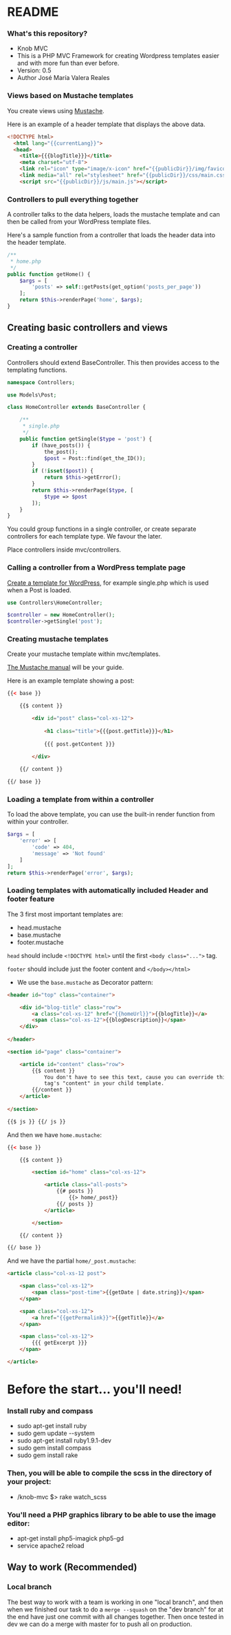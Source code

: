 # README #

### What's this repository? ###

* Knob MVC
* This is a PHP MVC Framework for creating Wordpress templates easier and with more fun than ever before.
* Version: 0.5
* Author José María Valera Reales


### Views based on Mustache templates

You create views using [Mustache](http://mustache.github.com/).

Here is an example of a header template that displays the above data.

```html
<!DOCTYPE html>
  <html lang="{{currentLang}}">
  <head>
    <title>{{{blogTitle}}}</title>
    <meta charset="utf-8">
    <link rel="icon" type="image/x-icon" href="{{publicDir}}/img/favicon.ico">    
    <link media="all" rel="stylesheet" href="{{publicDir}}/css/main.css">
    <script src="{{publicDir}}/js/main.js"></script>
```

### Controllers to pull everything together

A controller talks to the data helpers, loads the mustache template and can then be called from your WordPress template files.

Here's a sample function from a controller that loads the header data into the header template.

```php
/**
 * home.php
 */
public function getHome() {
	$args = [
		'posts' => self::getPosts(get_option('posts_per_page'))
	];
	return $this->renderPage('home', $args);
}
```

## Creating basic controllers and views

### Creating a controller

Controllers should extend BaseController. This then provides access to the templating functions. 

```php
namespace Controllers;

use Models\Post;

class HomeController extends BaseController {

	/**
	 * single.php
	 */
	public function getSingle($type = 'post') {
		if (have_posts()) {
			the_post();
			$post = Post::find(get_the_ID());
		}
		if (!isset($post)) {
			return $this->getError();
		}
		return $this->renderPage($type, [ 
			$type => $post 
		]);
	}
}
```

You could group functions in a single controller, or create separate controllers for each template type. We favour the later.

Place controllers inside mvc/controllers.

### Calling a controller from a WordPress template page

[Create a template for WordPress](http://codex.wordpress.org/Template_Hierarchy), for example single.php which is used when a Post is loaded.

```php
use Controllers\HomeController;

$controller = new HomeController();
$controller->getSingle('post');
```    

### Creating mustache templates

Create your mustache template within mvc/templates.

[The Mustache manual](http://mustache.github.com/mustache.5.html) will be your guide.

Here is an example template showing a post:

```html
{{< base }}

	{{$ content }}	

		<div id="post" class="col-xs-12">
			
			<h1 class="title">{{{post.getTitle}}}</h1>
			
			{{{ post.getContent }}}
			
		</div>

	{{/ content }}

{{/ base }}
```

### Loading a template from within a controller

To load the above template, you can use the built-in render function from within your controller.

```php	
$args = [ 
	'error' => [ 
		'code' => 404,
		'message' => 'Not found' 
	] 
];
return $this->renderPage('error', $args);
```


### Loading templates with automatically included Header and footer feature

The 3 first most important templates are:

* head.mustache
* base.mustache
* footer.mustache 

`head` should include `<!DOCTYPE html>` until the first `<body class="...">` tag.

`footer` should include just the footer content and `</body></html>`

* We use the `base.mustache` as Decorator pattern:

```html
<header id="top" class="container">	

	<div id="blog-title" class="row">
		<a class="col-xs-12" href="{{homeUrl}}">{{blogTitle}}</a>
		<span class="col-xs-12">{{blogDescription}}</span>
	</div>
	
</header>

<section id="page" class="container">	

    <article id="content" class="row">
    	{{$ content }} 
    		You don't have to see this text, cause you can override this 
    		tag's "content" in your child template.
    	{{/content }}
	</article>
	
</section>

{{$ js }} {{/ js }}
```
And then we have `home.mustache`:

```html
{{< base }}	

	{{$ content }}

		<section id="home" class="col-xs-12">

			<article class="all-posts">
				{{# posts }}
					{{> home/_post}}
				{{/ posts }}		
			</article>

		</section>

	{{/ content }}

{{/ base }}
```

And we have the partial `home/_post.mustache`:

```html
<article class="col-xs-12 post">

	<span class="col-xs-12">
		<span class="post-time">{{getDate | date.string}}</span>
	</span>

	<span class="col-xs-12">
		<a href="{{getPermalink}}">{{getTitle}}</a>
	</span>

	<span class="col-xs-12">
		{{{ getExcerpt }}}
	</span>

</article>
```

# Before the start... you'll need! #

### Install ruby and compass ###
* sudo apt-get install ruby
* sudo gem update --system
* sudo apt-get install ruby1.9.1-dev
* sudo gem install compass
* sudo gem install rake

### Then, you will be able to compile the scss in the directory of your project: ###
* /knob-mvc $> rake watch_scss

### You'll need a PHP graphics library to be able to use the image editor: ###
* apt-get install php5-imagick php5-gd
* service apache2 reload 


## Way to work (Recommended) ##

### Local branch ###
The best way to work with a team is working in one "local branch", and then when we finished
our task to do a `merge --squash` on the "dev branch" for at the end have just one commit with all
changes together. Then once tested in dev we can do a merge with master for to push all on production.

